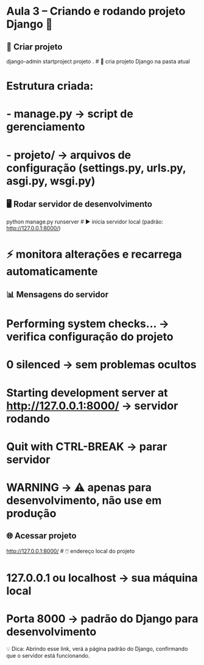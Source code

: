 # Aula 3 – Criando e rodando projeto Django 🚀

## 📂 Criar projeto

django-admin startproject projeto . # 🌱 cria projeto Django na pasta atual

# Estrutura criada:

# - manage.py → script de gerenciamento

# - projeto/ → arquivos de configuração (settings.py, urls.py, asgi.py, wsgi.py)

## 🖥️ Rodar servidor de desenvolvimento

python manage.py runserver # ▶️ inicia servidor local (padrão: http://127.0.0.1:8000/)

# ⚡ monitora alterações e recarrega automaticamente

## 📊 Mensagens do servidor

# Performing system checks... → verifica configuração do projeto

# 0 silenced → sem problemas ocultos

# Starting development server at http://127.0.0.1:8000/ → servidor rodando

# Quit with CTRL-BREAK → parar servidor

# WARNING → ⚠️ apenas para desenvolvimento, não use em produção

## 🌐 Acessar projeto

http://127.0.0.1:8000/ # 🖱️ endereço local do projeto

# 127.0.0.1 ou localhost → sua máquina local

# Porta 8000 → padrão do Django para desenvolvimento

💡 Dica: Abrindo esse link, verá a página padrão do Django, confirmando que o servidor está funcionando.
